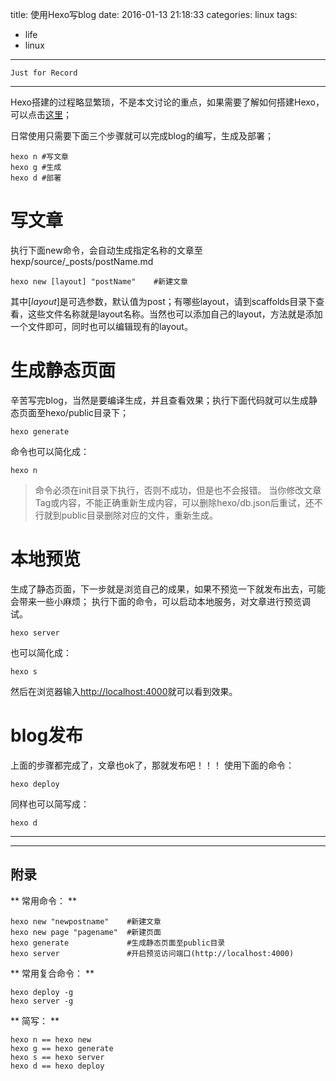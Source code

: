 title: 使用Hexo写blog
date: 2016-01-13 21:18:33
categories: linux
tags:
  - life
  - linux
---
`Just for Record`
***
Hexo搭建的过程略显繁琐，不是本文讨论的重点，如果需要了解如何搭建Hexo，可以点击[这里](http://ibruce.info/2013/11/22/hexo-your-blog/)；
<!--more-->

日常使用只需要下面三个步骤就可以完成blog的编写，生成及部署；
```
hexo n #写文章
hexo g #生成
hexo d #部署
```

# 写文章
执行下面new命令，会自动生成指定名称的文章至hexp/source/_posts/postName.md
```
hexo new [layout] "postName"	#新建文章
```
其中[*layout*]是可选参数，默认值为post；有哪些layout，请到scaffolds目录下查看，这些文件名称就是layout名称。当然也可以添加自己的layout，方法就是添加一个文件即可，同时也可以编辑现有的layout。

# 生成静态页面
辛苦写完blog，当然是要编译生成，并且查看效果；执行下面代码就可以生成静态页面至hexo/public目录下；
```
hexo generate
```
命令也可以简化成：
```
hexo n
```
>命令必须在init目录下执行，否则不成功，但是也不会报错。
>当你修改文章Tag或内容，不能正确重新生成内容，可以删除hexo/db.json后重试，还不行就到public目录删除对应的文件，重新生成。

# 本地预览
生成了静态页面，下一步就是浏览自己的成果，如果不预览一下就发布出去，可能会带来一些小麻烦；
执行下面的命令，可以启动本地服务，对文章进行预览调试。
```
hexo server
```
也可以简化成：
```
hexo s
```
然后在浏览器输入<http://localhost:4000>就可以看到效果。

# blog发布
上面的步骤都完成了，文章也ok了，那就发布吧！！！
使用下面的命令：
```
hexo deploy
```
同样也可以简写成：
```
hexo d
```

***
***
## 附录
** 常用命令： **
```
hexo new "newpostname"    #新建文章
hexo new page "pagename"  #新建页面
hexo generate             #生成静态页面至public目录
hexo server               #开启预览访问端口(http://localhost:4000)
```
** 常用复合命令： **
```
hexo deploy -g
hexo server -g
```
** 简写： **
```
hexo n == hexo new
hexo g == hexo generate
hexo s == hexo server 
hexo d == hexo deploy
```
